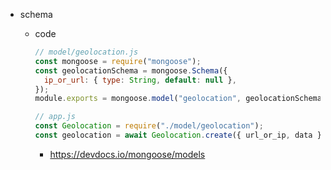 - schema

  - code

    ```javascript
    // model/geolocation.js
    const mongoose = require("mongoose");
    const geolocationSchema = mongoose.Schema({
      ip_or_url: { type: String, default: null },
    });
    module.exports = mongoose.model("geolocation", geolocationSchema);

    // app.js
    const Geolocation = require("./model/geolocation");
    const geolocation = await Geolocation.create({ url_or_ip, data });
    ```

    - https://devdocs.io/mongoose/models
